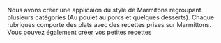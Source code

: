 Nous avons créer une applicaion du style de Marmitons regroupant plusieurs catégories (Au poulet au porcs et quelques desserts).
Chaque rubriques comporte des plats avec des recettes prises sur Marmittons.
Vous pouvez également créer vos petites recettes 